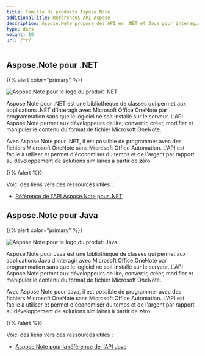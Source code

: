 ```yaml
---
title: Famille de produits Aspose.Note
additionalTitle: Références API Aspose
description: Aspose.Note propose des API en .NET et Java pour interagir avec Microsoft Office OneNote par programmation sans que le logiciel ne soit installé sur le serveur. Les API Aspose.Note permettent aux développeurs de lire, convertir, créer, modifier et manipuler le contenu du format de fichier Microsoft OneNote.
type: docs
weight: 10
url: /fr/
---
```


## Aspose.Note pour .NET

{{% alert color="primary" %}} 

![Aspose.Note pour le logo du produit .NET](../home_1.png)

Aspose.Note pour .NET est une bibliothèque de classes qui permet aux applications .NET d'interagir avec Microsoft Office OneNote par programmation sans que le logiciel ne soit installé sur le serveur. L'API Aspose.Note permet aux développeurs de lire, convertir, créer, modifier et manipuler le contenu du format de fichier Microsoft OneNote.

Avec Aspose.Note pour .NET, il est possible de programmer avec des fichiers Microsoft OneNote sans Microsoft Office Automation. L'API est facile à utiliser et permet d'économiser du temps et de l'argent par rapport au développement de solutions similaires à partir de zéro.

{{% /alert %}} 

Voici des liens vers des ressources utiles :
- [Référence de l'API Aspose.Note pour .NET](/note/fr/net/)

## Aspose.Note pour Java

{{% alert color="primary" %}} 

![Aspose.Note pour le logo du produit Java](../home_2.png)

Aspose.Note pour Java est une bibliothèque de classes qui permet aux applications Java d'interagir avec Microsoft Office OneNote par programmation sans que le logiciel ne soit installé sur le serveur. L'API Aspose.Note permet aux développeurs de lire, convertir, créer, modifier et manipuler le contenu du format de fichier Microsoft OneNote.

Avec Aspose.Note pour Java, il est possible de programmer avec des fichiers Microsoft OneNote sans Microsoft Office Automation. L'API est facile à utiliser et permet d'économiser du temps et de l'argent par rapport au développement de solutions similaires à partir de zéro.

{{% /alert %}} 

Voici des liens vers des ressources utiles :
- [Aspose.Note pour la référence de l'API Java](/note/java/)